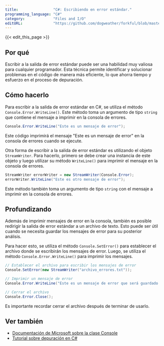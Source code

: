 ```yaml
---
title:                "C#: Escribiendo en error estándar."
programming_language: "C#"
category:             "Files and I/O"
editURL:              "https://github.com/dogweather/forkful/blob/master/content/es/c-sharp/writing-to-standard-error.md"
---
```


{{< edit_this_page >}}

## Por qué

Escribir a la salida de error estándar puede ser una habilidad muy valiosa para cualquier programador. Esta técnica permite identificar y solucionar problemas en el código de manera más eficiente, lo que ahorra tiempo y esfuerzo en el proceso de depuración.

## Cómo hacerlo

Para escribir a la salida de error estándar en C#, se utiliza el método `Console.Error.WriteLine()`. Este método toma un argumento de tipo `string` que contiene el mensaje a imprimir en la consola de errores.

```C#
Console.Error.WriteLine("Este es un mensaje de error");
```

Este código imprimirá el mensaje "Este es un mensaje de error" en la consola de errores cuando se ejecute.

Otra forma de escribir a la salida de error estándar es utilizando el objeto `StreamWriter`. Para hacerlo, primero se debe crear una instancia de este objeto y luego utilizar su método `WriteLine()` para imprimir el mensaje en la consola de errores.

```C#
StreamWriter errorWriter = new StreamWriter(Console.Error);
errorWriter.WriteLine("Este es otro mensaje de error");
```

Este método también toma un argumento de tipo `string` con el mensaje a imprimir en la consola de errores.

## Profundizando

Además de imprimir mensajes de error en la consola, también es posible redirigir la salida de error estándar a un archivo de texto. Esto puede ser útil cuando se necesita guardar los mensajes de error para su posterior análisis.

Para hacer esto, se utiliza el método `Console.SetError()` para establecer el archivo donde se escribirán los mensajes de error. Luego, se utiliza el método `Console.Error.WriteLine()` para imprimir los mensajes.

```C#
// Establecer el archivo para escribir los mensajes de error
Console.SetError(new StreamWriter("archivo_errores.txt"));

// Imprimir un mensaje de error
Console.Error.WriteLine("Este es un mensaje de error que será guardado en el archivo");

// Cerrar el archivo
Console.Error.Close();
```

Es importante recordar cerrar el archivo después de terminar de usarlo.

## Ver también

- [Documentación de Microsoft sobre la clase Console](https://docs.microsoft.com/es-es/dotnet/api/system.console?view=net-5.0)
- [Tutorial sobre depuración en C#](https://docs.microsoft.com/es-es/visualstudio/debugger/debugging-basics-csharp?view=vs-2019)